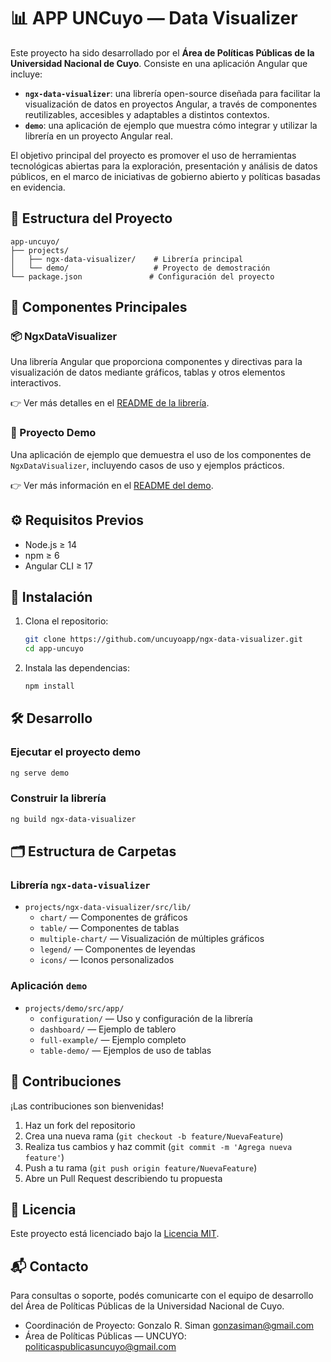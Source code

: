 # 📊 APP UNCuyo — Data Visualizer

Este proyecto ha sido desarrollado por el **Área de Políticas Públicas de la Universidad Nacional de Cuyo**. Consiste en una aplicación Angular que incluye:

- **`ngx-data-visualizer`**: una librería open-source diseñada para facilitar la visualización de datos en proyectos Angular, a través de componentes reutilizables, accesibles y adaptables a distintos contextos.
- **`demo`**: una aplicación de ejemplo que muestra cómo integrar y utilizar la librería en un proyecto Angular real.

El objetivo principal del proyecto es promover el uso de herramientas tecnológicas abiertas para la exploración, presentación y análisis de datos públicos, en el marco de iniciativas de gobierno abierto y políticas basadas en evidencia.



## 📁 Estructura del Proyecto

```
app-uncuyo/
├── projects/
│   ├── ngx-data-visualizer/    # Librería principal
│   └── demo/                   # Proyecto de demostración
└── package.json               # Configuración del proyecto
```

## 🧩 Componentes Principales

### 📦 NgxDataVisualizer

Una librería Angular que proporciona componentes y directivas para la visualización de datos mediante gráficos, tablas y otros elementos interactivos.

👉 Ver más detalles en el [README de la librería](projects/ngx-data-visualizer/README.md).

### 🧪 Proyecto Demo

Una aplicación de ejemplo que demuestra el uso de los componentes de `NgxDataVisualizer`, incluyendo casos de uso y ejemplos prácticos.

👉 Ver más información en el [README del demo](projects/demo/README.md).

## ⚙️ Requisitos Previos

- Node.js ≥ 14  
- npm ≥ 6  
- Angular CLI ≥ 17  



## 🚀 Instalación

1. Clona el repositorio:
   ```bash
   git clone https://github.com/uncuyoapp/ngx-data-visualizer.git
   cd app-uncuyo
   ```

2. Instala las dependencias:
   ```bash
   npm install
   ```


## 🛠️ Desarrollo

### Ejecutar el proyecto demo
```bash
ng serve demo
```

### Construir la librería
```bash
ng build ngx-data-visualizer
```


## 🗂️ Estructura de Carpetas

### Librería `ngx-data-visualizer`

- `projects/ngx-data-visualizer/src/lib/`  
  - `chart/` — Componentes de gráficos  
  - `table/` — Componentes de tablas  
  - `multiple-chart/` — Visualización de múltiples gráficos  
  - `legend/` — Componentes de leyendas  
  - `icons/` — Iconos personalizados  

### Aplicación `demo`

- `projects/demo/src/app/`  
  - `configuration/` — Uso y configuración de la librería  
  - `dashboard/` — Ejemplo de tablero
  - `full-example/` — Ejemplo completo
  - `table-demo/` — Ejemplos de uso de tablas    


## 🤝 Contribuciones

¡Las contribuciones son bienvenidas!

1. Haz un fork del repositorio  
2. Crea una nueva rama (`git checkout -b feature/NuevaFeature`)  
3. Realiza tus cambios y haz commit (`git commit -m 'Agrega nueva feature'`)  
4. Push a tu rama (`git push origin feature/NuevaFeature`)  
5. Abre un Pull Request describiendo tu propuesta  


## 📄 Licencia

Este proyecto está licenciado bajo la [Licencia MIT](LICENSE).


## 📬 Contacto

Para consultas o soporte, podés comunicarte con el equipo de desarrollo del Área de Políticas Públicas de la Universidad Nacional de Cuyo.

- Coordinación de Proyecto: Gonzalo R. Siman [gonzasiman@gmail.com](mailto:gonzasiman@gmail.com)
- Área de Políticas Públicas — UNCUYO: [politicaspublicasuncuyo@gmail.com](mailto:politicaspublicasuncuyo@gmail.com)
